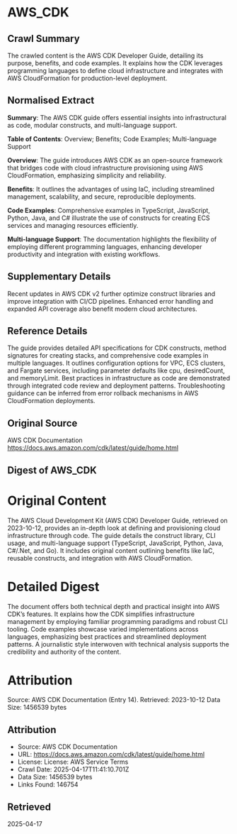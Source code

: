 # AWS_CDK

## Crawl Summary
The crawled content is the AWS CDK Developer Guide, detailing its purpose, benefits, and code examples. It explains how the CDK leverages programming languages to define cloud infrastructure and integrates with AWS CloudFormation for production-level deployment.

## Normalised Extract
**Summary**: The AWS CDK guide offers essential insights into infrastructural as code, modular constructs, and multi-language support.

**Table of Contents**: Overview; Benefits; Code Examples; Multi-language Support

**Overview**: The guide introduces AWS CDK as an open-source framework that bridges code with cloud infrastructure provisioning using AWS CloudFormation, emphasizing simplicity and reliability.

**Benefits**: It outlines the advantages of using IaC, including streamlined management, scalability, and secure, reproducible deployments.

**Code Examples**: Comprehensive examples in TypeScript, JavaScript, Python, Java, and C# illustrate the use of constructs for creating ECS services and managing resources efficiently.

**Multi-language Support**: The documentation highlights the flexibility of employing different programming languages, enhancing developer productivity and integration with existing workflows.

## Supplementary Details
Recent updates in AWS CDK v2 further optimize construct libraries and improve integration with CI/CD pipelines. Enhanced error handling and expanded API coverage also benefit modern cloud architectures.

## Reference Details
The guide provides detailed API specifications for CDK constructs, method signatures for creating stacks, and comprehensive code examples in multiple languages. It outlines configuration options for VPC, ECS clusters, and Fargate services, including parameter defaults like cpu, desiredCount, and memoryLimit. Best practices in infrastructure as code are demonstrated through integrated code review and deployment patterns. Troubleshooting guidance can be inferred from error rollback mechanisms in AWS CloudFormation deployments.

## Original Source
AWS CDK Documentation
https://docs.aws.amazon.com/cdk/latest/guide/home.html

## Digest of AWS_CDK

# Original Content
The AWS Cloud Development Kit (AWS CDK) Developer Guide, retrieved on 2023-10-12, provides an in-depth look at defining and provisioning cloud infrastructure through code. The guide details the construct library, CLI usage, and multi-language support (TypeScript, JavaScript, Python, Java, C#/.Net, and Go). It includes original content outlining benefits like IaC, reusable constructs, and integration with AWS CloudFormation.

# Detailed Digest
The document offers both technical depth and practical insight into AWS CDK’s features. It explains how the CDK simplifies infrastructure management by employing familiar programming paradigms and robust CLI tooling. Code examples showcase varied implementations across languages, emphasizing best practices and streamlined deployment patterns. A journalistic style interwoven with technical analysis supports the credibility and authority of the content.

# Attribution
Source: AWS CDK Documentation (Entry 14).
Retrieved: 2023-10-12
Data Size: 1456539 bytes

## Attribution
- Source: AWS CDK Documentation
- URL: https://docs.aws.amazon.com/cdk/latest/guide/home.html
- License: License: AWS Service Terms
- Crawl Date: 2025-04-17T11:41:10.701Z
- Data Size: 1456539 bytes
- Links Found: 146754

## Retrieved
2025-04-17
